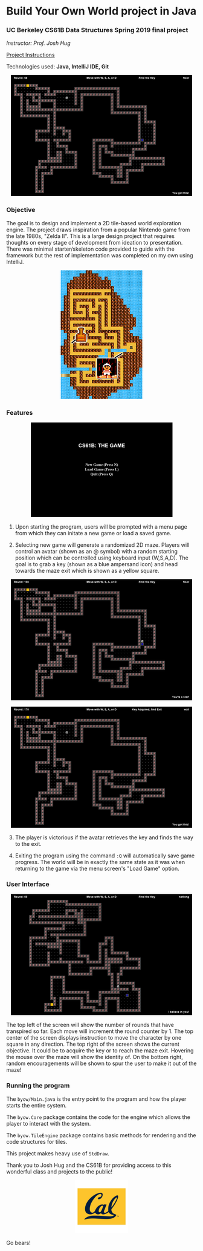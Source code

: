 # Build Your Own World project in Java 

### UC Berkeley CS61B Data Structures Spring 2019 final project
*Instructor: Prof. Josh Hug*

[Project Instructions](https://sp19.datastructur.es/materials/proj/proj3/proj3)

Technologies used: **Java, IntelliJ IDE, Git**

<p align="center"><img src="images/Gameplay_1.jpg" height= "320"/></p>

### Objective

The goal is to design and implement a 2D tile-based world exploration engine. The project draws inspiration from a popular Nintendo game from the late 1980s, "Zelda II". This is a large design project that requires thoughts on every stage of development from ideation to presentation. There was minimal starter/skeleton code provided to guide with the framework but the rest of implementation was completed on my own using IntelliJ. 

<p align="center"><img src="images/zelda.png" height= "340"/></p>

### Features

<p align="center"><img src="images/menu_screen.jpg" height= "250"/></p>

1. Upon starting the program, users will be prompted with a menu page from which they can initate a new game or load a saved game. 

2. Selecting new game will generate a randomized 2D maze. Players will control an avatar (shown as an @ symbol) with a random starting position which can be controlled using keyboard input (W,S,A,D). The goal is to grab a key (shown as a blue ampersand icon) and head towards the maze exit which is shown as a yellow square.

<p align="center"><img src="images/Getting_key.jpg" height= "320"/></p>

<p align="center"><img src="images/Key_acquired.jpg" height= "320"/></p>

3. The player is victorious if the avatar retrieves the key and finds the way to the exit.

4. Exiting the program using the command `:Q` will automatically save game progress. The world will be in exactly the same state as it was when returning to the game via the menu screen's "Load Game" option.

### User Interface

<p align="center"><img src="images/Gameplay_2.jpg" height= "320"/></p>

The top left of the screen will show the number of rounds that have transpired so far. Each move will increment the round counter by 1. 
The top center of the screen displays instruction to move the character by one square in any direction.
The top right of the screen shows the current objective. It could be to acquire the key or to reach the maze exit. 
Hovering the mouse over the maze will show the identity of.
On the bottom right, random encouragements will be shown to spur the user to make it out of the maze!  

### Running the program

The `byow/Main.java` is the entry point to the program and how the player starts the entire system.

The `byow.Core` package contains the code for the engine which allows the player to interact with the system. 

The `byow.TileEngine` package contains basic methods for rendering and the code structures for tiles.  

This project makes heavy use of `StdDraw`. 

Thank you to Josh Hug and the CS61B for providing access to this wonderful class and projects to the public! 

<p align="center"><img src="uc_berkeley_cal_logo.jpg" height= "140"/></p>

Go bears!
